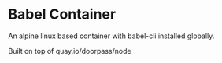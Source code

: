 # Babel Container

An alpine linux based container with babel-cli installed globally.

Built on top of quay.io/doorpass/node
